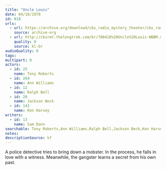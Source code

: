 ```yaml
---
title: "Uncle Louis"
date: 04/18/1978
id: 818
urls: 
  - url: https://archive.org/download/cbs_radio_mystery_theater/cbs_radio_mystery_theater-0801-0850.zip/cbs_radio_mystery_theater-0801-0850%2Fcbsrmt_0818_uncle_louis.mp3
    source: archive-org
  - url: http://cbsrmt.thelongtrek.com/br/780418%20Uncle%20Louis-WBBM.mp3
    quality: 0
    source: kl-br
audioQuality: 0
tags: 
multipart: 0
actors:  
  - id: 25
    name: Tony Roberts  
  - id: 264
    name: Ann Williams  
  - id: 12
    name: Ralph Bell  
  - id: 20
    name: Jackson Beck  
  - id: 141
    name: Ken Harvey
writers:  
  - id: 13
    name: Sam Dann
searchable: Tony Roberts,Ann Williams,Ralph Bell,Jackson Beck,Ken Harvey Sam Dann
notes: 
descriptionSource: kf
---
```

A police detective tries to bring down a mobster. In the process, he falls in love with a witness. Meanwhile, the gangster learns a secret from his own past.